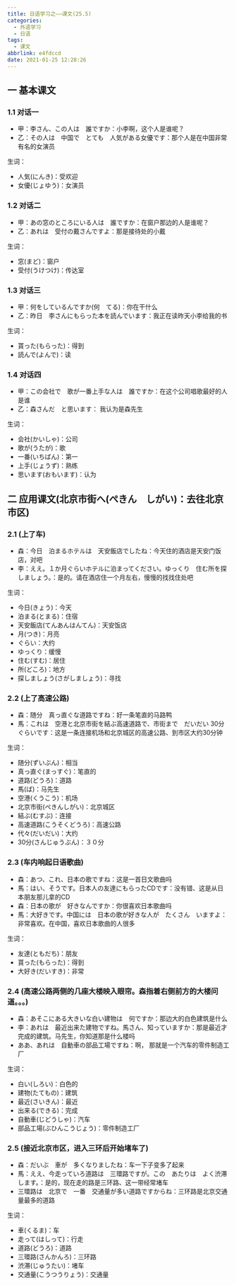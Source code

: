 ```yaml
---
title: 日语学习之——课文(25.5)
categories:
  - 外语学习
  - 日语
tags:
  - 课文
abbrlink: e4fdccd
date: 2021-01-25 12:28:26
---
```

## 一 基本课文

### 1.1 对话一

* 甲：李さん、この人は　誰ですか：小李啊，这个人是谁呢？
* 乙：その人は　中国で　とても　人気がある女優です：那个人是在中国非常有名的女演员

生词：

* 人気(にんき)：受欢迎
* 女優(じょゆう)：女演员

<!--more-->

### 1.2 对话二

* 甲：あの窓のところにいる人は　誰ですか：在窗户那边的人是谁呢？
* 乙：あれは　受付の戴さんですよ：那是接待处的小戴

生词：

* 窓(まど)：窗户
* 受付(うけつけ)：传达室

### 1.3 对话三

* 甲：何をしているんですか(何　てる)：你在干什么
* 乙：昨日　李さんにもらった本を読んでいます：我正在读昨天小李给我的书

生词：

* 貰った(もらった)：得到
* 読んで(よんで)：读

### 1.4 对话四

* 甲：この会社で　歌が一番上手な人は　誰ですか：在这个公司唱歌最好的人是谁
* 乙：森さんだ　と思います： 我认为是森先生

生词：

* 会社(かいしゃ)：公司
* 歌が(うたが)：歌
* 一番(いちばん)：第一
* 上手(じょうず)：熟练
* 思います(おもいます)：认为

## 二 应用课文(北京市街へ(ぺきん　しがい)：去往北京市区)

### 2.1 (上了车)

* 森：今日　泊まるホテルは　天安飯店でしたね：今天住的酒店是天安门饭店，对吧
* 李：ええ。１か月ぐらいホテルに泊まってください。ゆっくり　住む所を探しましょう。：是的。请在酒店住一个月左右，慢慢的找找住处吧

生词：

* 今日(きょう)：今天
* 泊まる(とまる)：住宿
* 天安飯店(てんあんはんてん)：天安饭店
* 月(つき)：月亮
* ぐらい：大约
* ゆっくり：缓慢
* 住む(すむ)：居住
* 所(どころ)：地方
* 探しましょう(さがしましょう)：寻找

### 2.2 (上了高速公路)

* 森：随分　真っ直ぐな道路ですね：好一条笔直的马路鸭
* 馬：これは　空港と北京市街を結ぶ高速道路で、市街まで　だいだい 30分ぐらいです：这是一条连接机场和北京城区的高速公路、到市区大约30分钟

生词：

* 随分(ずいぶん)：相当
* 真っ直ぐ(まっすぐ)：笔直的
* 道路(どうろ)：道路
* 馬(ば)：马先生
* 空港(くうこう)：机场
* 北京市街(ぺきんしがい)：北京城区
* 結ぶ(むすぶ)：连接
* 高速道路(こうそくどうろ)：高速公路
* 代々(だいだい)：大约
* 30分(さんじゅうぶん)：３０分

### 2.3 (车内响起日语歌曲)

* 森：あつ、これ、日本の歌ですね：这是一首日文歌曲吗
* 馬：はい、そうです。日本人の友達にもらったCDです：没有错、这是从日本朋友那儿拿的CD
* 森：日本の歌が　好きなんですか：你很喜欢日本歌曲吗
* 馬：大好きです。中国には　日本の歌が好きな人が　たくさん　いますよ：非常喜欢。在中国，喜欢日本歌曲的人很多 

生词：

* 友達(ともだち)：朋友
* 貰った(もらった)：得到
* 大好き(だいすき)：非常 

### 2.4 (高速公路两侧的几座大楼映入眼帘。森指着右侧前方的大楼问道。。。)

* 森：あそこにある大きいな白い建物は　何ですか：那边大的白色建筑是什么
* 李：あれは　最近出来た建物ですね。馬さん、知っていますか：那是最近才完成的建筑。马先生，你知道那是什么楼吗
* ああ、あれは　自動車の部品工場ですね：啊， 那就是一个汽车的零件制造工厂

生词：

* 白い(しろい)：白色的
* 建物(たてもの)：建筑
* 最近(さいきん)：最近
* 出来る(できる)：完成
* 自動車(じどうしゃ)：汽车
* 部品工場(ぶひんこうじょう)：零件制造工厂

### 2.5 (接近北京市区，进入三环后开始堵车了)

* 森：だいぶ　車が　多くなりましたね：车一下子变多了起来
* 馬：ええ、今走っていろ道路は　三環路ですが。この　あたりは　よく渋滞します。：是的，现在走的路是三环路、这一带经常堵车
* 三環路は　北京で　一番　交通量が多い道路ですからね：三环路是北京交通量最多的道路

生词：

* 車(くるま)：车
* 走って(はしって)：行走
* 道路(どうろ)：道路
* 三環路(さんかんろ)：三环路
* 渋滞(じゅうたい)：堵车
* 交通量(こうつうりょう)：交通量